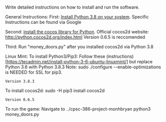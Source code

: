 
Write detailed instructions on how to install and run the software.

General Instructions:
First: [Install Python 3.8 on your system](https://www.python.org/). Specific Instructions can be found via Google

Second: [install the cocos library for Python](http://python.cocos2d.org/doc/programming_guide/installation.html ). 
	Official cocos2d website: http://python.cocos2d.org/index.html
	Version 0.6.5 is reccomended

Third: Run "money_doors.py" after you installed cocos2d via Python 3.8




Linux Mint:
To install Python3/Pip3: 
	Follow these (instructions)[https://tecadmin.net/install-python-3-6-ubuntu-linuxmint/] but replace Python 3.6 with Python 3.8.3
	Note: sudo ./configure --enable-optimizations is NEEDED for SSL for pip3.
	
	Version 3.8.3

To install cocos2d: 
	sudo -H pip3 install cocos2d
	
	Version 0.6.5

To run the game: 
	Navigate to ../cpsc-386-project-monhbryan
	python3 money_doors.py


